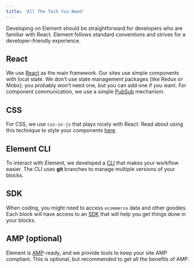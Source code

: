 ```yaml
---
title: 'All The Tech You Need'
---
```


Developing on Element should be straightforward for developers who are familiar with React. Element follows standard conventions and strives for a developer-friendly experience.

## React

We use [React](https://reactjs.org/) as the main framework. Our sites use simple components with local state. We don't use state management packages (like Redux or Mobx); you probably won't need one, but you can add one if you want. For component communication, we use a simple [PubSub](/how-to/communicate-between-blocks) mechanism.

## CSS

For CSS, we use `css-in-js` that plays nicely with React. Read about using this technique to style your components [here](/how-to/style-a-block-with-aphrodite).

## Element CLI

To interact with Element, we developed a [CLI](/how-to/env-setup) that makes your workflow easier. The CLI uses **git** branches to manage multiple versions of your blocks.

## SDK

When coding, you might need to access `ecommerce` data and other goodies. Each block will have access to an [SDK](/references/sdk) that will help you
get things done in your blocks.

## AMP (optional)

Element is [AMP](https://amp.dev/documentation/)-ready, and we provide tools to keep your site AMP compliant. This is optional, but recommended
to get all the benefits of AMP.
